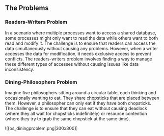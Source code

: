 ## The Problems

### Readers-Writers Problem
In a scenario where multiple processes want to access a shared database, some processes might only want to read the data while others want to both read and modify it. The challenge is to ensure that readers can access the data simultaneously without causing any problems. However, when a writer accesses the data for modification, it needs exclusive access to prevent conflicts. The readers-writers problem involves finding a way to manage these different types of accesses without causing issues like data inconsistency.
 
### Dining-Philosophers Problem
Imagine five philosophers sitting around a circular table, each thinking and occasionally wanting to eat. They share chopsticks that are placed between them. However, a philosopher can only eat if they have both chopsticks. The challenge is to ensure that they can eat without causing deadlock (where they all wait for chopsticks indefinitely) or resource contention (where they try to grab the same chopstick at the same time).

![[os_diningproblem.png|300x300]]
